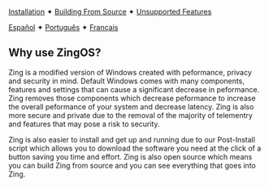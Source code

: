[Installation]() ✦ [Building From Source](https://www.youtube.com/watch?v=dQw4w9WgXcQ) ✦ [Unsupported Features](https://www.youtube.com/watch?v=dQw4w9WgXcQ)

[Español](https://www.youtube.com/watch?v=dQw4w9WgXcQ) ✦ [Português](https://www.youtube.com/watch?v=dQw4w9WgXcQ) ✦ [Français](https://www.youtube.com/watch?v=dQw4w9WgXcQ)

## Why use ZingOS?

Zing is a modified version of Windows created with peformance, privacy and security in mind. Default Windows comes with many components, features and settings that can cause a significant decrease in peformance. Zing removes those components which decrease peformance to increase the overall peformance of your system and decrease latency. Zing is also more secure and private due to the removal of the majority of telementry and features that may pose a risk to security.

Zing is also easier to install and get up and running due to our Post-Install script which allows you to download the software you need at the click of a button saving you time and effort. Zing is also open source which means you can build Zing from source and you can see everything that goes into Zing. 
